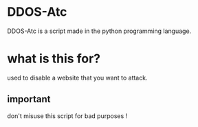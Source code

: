 # DDOS-Atc
<p> DDOS-Atc is a script made in the python programming language.</p>

# what is this for?
<p> used to disable a website that you want to attack. </p>

## important
<p> don't misuse this script for bad purposes ! </p>
